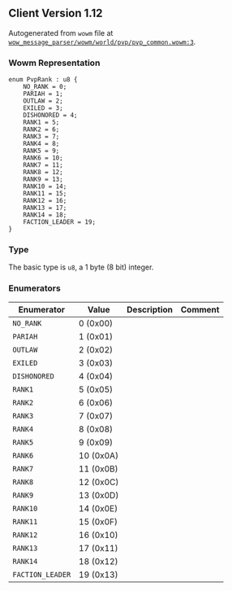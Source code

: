 ## Client Version 1.12

Autogenerated from `wowm` file at [`wow_message_parser/wowm/world/pvp/pvp_common.wowm:3`](https://github.com/gtker/wow_messages/tree/main/wow_message_parser/wowm/world/pvp/pvp_common.wowm#L3).

### Wowm Representation
```rust,ignore
enum PvpRank : u8 {
    NO_RANK = 0;
    PARIAH = 1;
    OUTLAW = 2;
    EXILED = 3;
    DISHONORED = 4;
    RANK1 = 5;
    RANK2 = 6;
    RANK3 = 7;
    RANK4 = 8;
    RANK5 = 9;
    RANK6 = 10;
    RANK7 = 11;
    RANK8 = 12;
    RANK9 = 13;
    RANK10 = 14;
    RANK11 = 15;
    RANK12 = 16;
    RANK13 = 17;
    RANK14 = 18;
    FACTION_LEADER = 19;
}
```
### Type
The basic type is `u8`, a 1 byte (8 bit) integer.
### Enumerators
| Enumerator | Value  | Description | Comment |
| --------- | -------- | ----------- | ------- |
| `NO_RANK` | 0 (0x00) |  |  |
| `PARIAH` | 1 (0x01) |  |  |
| `OUTLAW` | 2 (0x02) |  |  |
| `EXILED` | 3 (0x03) |  |  |
| `DISHONORED` | 4 (0x04) |  |  |
| `RANK1` | 5 (0x05) |  |  |
| `RANK2` | 6 (0x06) |  |  |
| `RANK3` | 7 (0x07) |  |  |
| `RANK4` | 8 (0x08) |  |  |
| `RANK5` | 9 (0x09) |  |  |
| `RANK6` | 10 (0x0A) |  |  |
| `RANK7` | 11 (0x0B) |  |  |
| `RANK8` | 12 (0x0C) |  |  |
| `RANK9` | 13 (0x0D) |  |  |
| `RANK10` | 14 (0x0E) |  |  |
| `RANK11` | 15 (0x0F) |  |  |
| `RANK12` | 16 (0x10) |  |  |
| `RANK13` | 17 (0x11) |  |  |
| `RANK14` | 18 (0x12) |  |  |
| `FACTION_LEADER` | 19 (0x13) |  |  |
